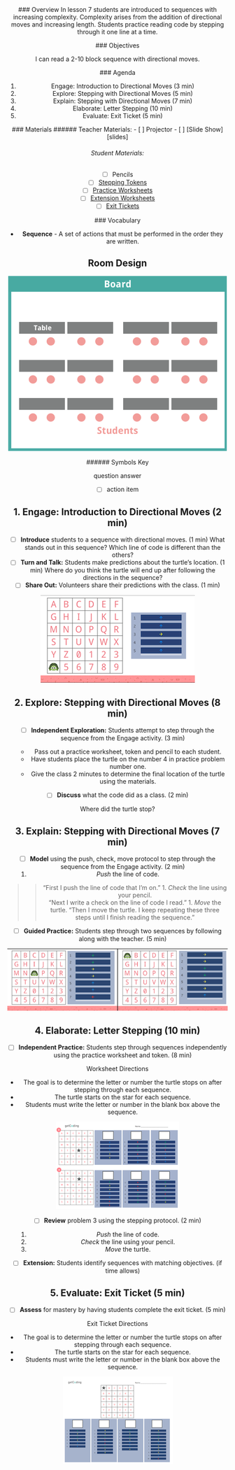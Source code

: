<header class='header' title='Directional Moves' subtitle='Lesson 07'/>

<notable>
<iconp src='/icons/activity.png'>### Overview</iconp>
In lesson 7 students are introduced to sequences with increasing complexity. Complexity arises from the addition of directional moves and increasing length. Students practice reading code by stepping through it one line at a time.


<iconp src='/icons/objectives.png'>### Objectives</iconp>

I can read a 2-10 block sequence with directional moves.

<iconp src='/icons/agenda.png'>### Agenda</iconp>

1. Engage: Introduction to Directional Moves (3 min)
1. Explore: Stepping  with Directional Moves (5 min)
1. Explain: Stepping with Directional Moves (7 min)
1. Elaborate: Letter Stepping (10 min)
1. Evaluate: Exit Ticket (5 min)

<note>
<iconp src='/icons/materials.png'>### Materials</iconp>
###### Teacher Materials:
- [ ] Projector
- [ ] [Slide Show][slides]

###### Student Materials:
- [ ] Pencils
- [ ] [Stepping Tokens][token]
- [ ] [Practice Worksheets][prac-worksheet]
- [ ] [Extension Worksheets][ext-worksheet]
- [ ] [Exit Tickets][exit-ticket]

<iconp src='/icons/vocab.png'>### Vocabulary</iconp>

- **Sequence** - A set of actions that must be performed in the order they are written.

</note>

<pagebreak/>

## Room Design

![room](./images/layout-tables.png)

<note borderLeft='2px solid green' mt='2em'>
###### Symbols Key

<iconp ml='1.65em' type='question'>question</iconp>
<iconp ml='1.65em' type='answer'>answer</iconp>
- [ ] action item
</note>

<pagebreak/>

## 1. Engage: Introduction to Directional Moves (2 min)

- [ ] **Introduce** students to a sequence with directional moves. (1 min)
<iconp type='question'>What stands out in this sequence?</iconp>
<iconp type='question'>Which line of code is different than the others?</iconp>
- [ ] **Turn and Talk:** Students make predictions about the turtle’s location. (1 min)
<iconp type='question'>Where do you think the turtle will end up after following the directions in the sequence?</iconp>
- [ ] **Share Out:** Volunteers share their predictions with the class. (1 min)

![engage](./images/engage.png)

## 2. Explore: Stepping with Directional Moves (8 min)

- [ ] **Independent Exploration:** Students attempt to step through the sequence from the Engage activity. (3 min)
	- Pass out a practice worksheet, token and pencil to each student.
	- Have students place the turtle on the number 4 in practice problem number one.
	- Give the class 2 minutes to determine the final location of the turtle using the materials.

- [ ] **Discuss** what the code did as a class. (2 min)

<iconp type='question'>Where did the turtle stop?</iconp>


## 3. Explain: Stepping with Directional Moves (7 min)
- [ ] **Model** using the push, check, move protocol to step through the sequence from the Engage activity. (2 min)
	1. *Push* the line of code.
> > “First I push the line of code that I’m on.”
	1. *Check* the line using your pencil.  
> > “Next I write a check on the line of code I read.”
	1. *Move* the turtle.
> > “Then I move the turtle. I keep repeating these three steps until I finish reading the sequence.”
- [ ] **Guided Practice:** Students step through two sequences by following along with the teacher. (5 min)

![explain](./images/explain.png)

## 4. Elaborate: Letter Stepping (10 min)

- [ ] **Independent Practice:** Students step through sequences independently using the practice worksheet and token. (8 min)

Worksheet Directions
- The goal is to determine the letter or number the turtle stops on after stepping through each sequence.
- The turtle starts on the star for each sequence.
- Students must write the letter or number in the blank box above the sequence.

![elaborate](./images/elaborate.png)

- [ ] **Review** problem 3 using the stepping protocol. (2 min)
	1. *Push* the line of code.
	2. *Check* the line using your pencil.  
	3. *Move* the turtle.

- [ ] **Extension:** Students identify sequences with matching objectives. (if time allows)

## 5. Evaluate: Exit Ticket (5 min)
- [ ] **Assess** for mastery by having students complete the exit ticket. (5 min)

Exit Ticket Directions
- The goal is to determine the letter or number the turtle stops on after stepping through each sequence.
- The turtle starts on the star for each sequence.
- Students must write the letter or number in the blank box above the sequence.

![evaluate](./images/evaluate.png)

</notable>

[slides]: https://docs.google.com/presentation/d/1W-ehnZViCMxEJnQFkLCtYbKpLUmcZkpdNC4pOARmUjo/edit
[token]: https://drive.google.com/file/d/0B48_2vIyABiobmRPbGJMN2s2VUU/view
[prac-worksheet]: https://drive.google.com/file/d/0B48_2vIyABiobWF2QWYxVW95akk/view
[ext-worksheet]: https://drive.google.com/file/d/0B48_2vIyABiodEkxMHp0QjhFUE0/view
[exit-ticket]: https://drive.google.com/file/d/0B48_2vIyABioM1VJTGxnZmJ0T3c/view

